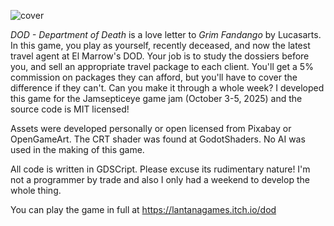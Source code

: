 ![cover](https://github.com/user-attachments/assets/a6aede35-5879-4f06-a876-6779bc6994ea)

<i>DOD - Department of Death</i> is a love letter to <i>Grim Fandango</i> by Lucasarts. In this game, you play as yourself, recently deceased, and now the latest travel agent at El Marrow's DOD. Your job is to study the dossiers before you, and sell an appropriate travel package to each client. You'll get a 5% commission on packages they can afford, but you'll have to cover the difference if they can't. Can you make it through a whole week?
I developed this game for the Jamsepticeye game jam (October 3-5, 2025) and the source code is MIT licensed!

Assets were developed personally or open licensed from Pixabay or OpenGameArt. The CRT shader was found at GodotShaders. No AI was used in the making of this game.

All code is written in GDSCript. Please excuse its rudimentary nature! I'm not a programmer by trade and also I only had a weekend to develop the whole thing.

You can play the game in full at https://lantanagames.itch.io/dod
